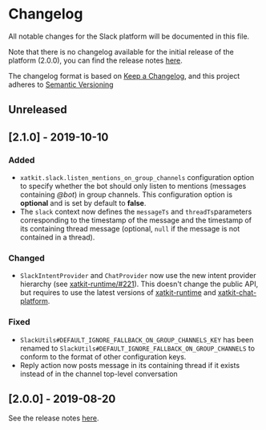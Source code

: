 # Changelog

All notable changes for the Slack platform will be documented in this file.

Note that there is no changelog available for the initial release of the platform (2.0.0), you can find the release notes [here](https://github.com/xatkit-bot-platform/xatkit-slack-platform/releases).

The changelog format is based on [Keep a Changelog](https://keepachangelog.com/en/1.0.0/), and this project adheres to [Semantic Versioning](https://semver.org/v2.0.0.html)

## Unreleased

## [2.1.0] - 2019-10-10

### Added

- `xatkit.slack.listen_mentions_on_group_channels` configuration option to specify whether the bot should only listen to mentions (messages containing *@bot*) in group channels. This configuration option is **optional** and is set by default to **false**.
- The `slack` context now defines the `messageTs` and `threadTs`parameters corresponding to the timestamp of the message and the timestamp of its containing thread message (optional, `null` if the message is not contained in a thread).

### Changed

- `SlackIntentProvider` and `ChatProvider` now use the new intent provider hierarchy (see [xatkit-runtime/#221](https://github.com/xatkit-bot-platform/xatkit-runtime/issues/221)). This doesn't change the public API, but requires to use the latest versions of [xatkit-runtime](https://github.com/xatkit-bot-platform/xatkit-runtime) and [xatkit-chat-platform](https://github.com/xatkit-bot-platform/xatkit-chat-platform).

### Fixed

- `SlackUtils#DEFAULT_IGNORE_FALLBACK_ON_GROUP_CHANNELS_KEY` has been renamed to `SlackUtils#DEFAULT_IGNORE_FALLBACK_ON_GROUP_CHANNELS` to conform to the format of other configuration keys.
- Reply action now posts message in its containing thread if it exists instead of in the channel top-level conversation

## [2.0.0] - 2019-08-20 

See the release notes [here](https://github.com/xatkit-bot-platform/xatkit-slack-platform/releases).

